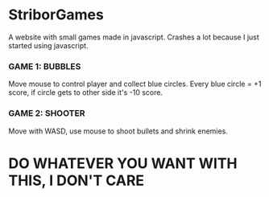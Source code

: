 # StriborGames
A website with small games made in javascript.
Crashes a lot because I just started using javascript.

### GAME 1: BUBBLES
Move mouse to control player and collect blue circles.
Every blue circle = +1 score, if circle gets to other side it's -10 score.


### GAME 2: SHOOTER
Move with WASD, use mouse to shoot bullets and shrink enemies.


# DO WHATEVER YOU WANT WITH THIS, I DON'T CARE
